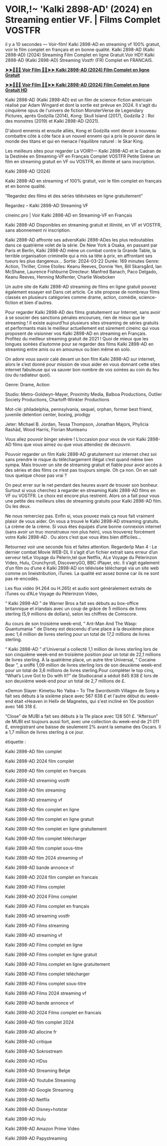 <h1>VOIR,!~ 'Kalki 2898-AD' (2024) en Streaming entier VF. | Films Complet VOSTFR</h1>

il y a 10 secondes — Voir-film! Kalki 2898-AD en streaming vf 100% gratuit, voir le film complet en français et en bonne qualité. Kalki 2898-AD (Kalki 2898-AD) (2024) Streaming Film Complet en ligne Gratuit.Voir HD!! Kalki 2898-AD (Kalki 2898-AD) Streaming Vostfr (FR) Complet en FRANCAIS.

**[➤➤🔴✅📱 Voir Film 🔴✅➤➤ Kalki 2898-AD (2024) Film Complet en ligne Gratuit](https://t.co/2TaS8NvL0y)**

**[➤➤🔴✅📱 Voir Film 🔴✅➤➤ Kalki 2898-AD (2024) Film Complet en ligne Gratuit HD](https://t.co/2TaS8NvL0y)**

Kalki 2898-AD (Kalki 2898-AD) est un film de science-fiction américain réalisé par Adam Wingard et dont la sortie est prévue en 2024. Il s'agit du cinquième opus de l'univers de fiction MonsterVerse de Legendary Pictures, après Godzilla (2014), Kong: Skull Island (2017), Godzilla 2 : Roi des monstres (2019) et Kalki 2898-AD (2021).

D'abord ennemis et ensuite alliés, Kong et Godzilla vont devoir à nouveau combattre côte à côte face à un nouvel ennemi qui a pris le pouvoir dans le monde des titans et qui en menace l'équilibre naturel : le Skar King.

Les meilleurs sites pour regarder La VOIR!!— Kalki 2898-AD et le Cadran de la Destinée en Streaming-VF en Français Complet VOSTFR Petite Sirène un film en streaming gratuit en VF ou VOSTFR, en illimité et sans inscription.

Kalki 2898-AD (2024)

Kalki 2898-AD en streaming vf 100% gratuit, voir le film complet en français et en bonne qualité.

“Regardez des films et des séries télévisées en ligne gratuitement”

Regardez – Kalki 2898-AD Streaming VF

cineinc.pro | Voir Kalki 2898-AD en Streaming-VF en Français

Kalki 2898-AD Disponibles en streaming gratuit et illimité, en VF et VOSTFR, sans abonnement ni inscription.

Kalki 2898-AD affronte ses adversKalki 2898-ADes les plus redoutables dans ce quatrième volet de la série. De New York à Osaka, en passant par Paris et Berlin, Kalki 2898-AD mène un combat contre la Grande Table, la terrible organisation criminelle qui a mis sa tête à prix, en affrontant ses tueurs les plus dangereux... Sortie: 2024-03-22 Durée: 169 minutes Genre: Action, Thriller, Crime Etoiles: Keanu Reeves, Donnie Yen, Bill Skarsgård, Ian McShane, Laurence Fishburne Directeur: Manfred Banach, Paco Delgado, Keanu Reeves, Henning Molfenter, Charlie Woebcken

Un autre site de Kalki 2898-AD streaming de films en ligne gratuit pouvez également essayer est Dans cet article. Ce site propose de nombreux films classés en plusieurs catégories comme drame, action, comédie, science-fiction et bien d'autres.

Pour regarder Kalki 2898-AD des films gratuitement sur Internet, sans avoir à se soucier des sanctions pénales encourues, rien de mieux que le streaming ! Il existe aujourd’hui plusieurs sites streaming de séries gratuits et performants mais le meilleur actuellement est sûrement cineinc qui vous proposent de visionner vos Kalki 2898-AD en streaming en Français. Profitez du meilleur streaming gratuit de 2021 ! Quoi de mieux que les longues soirées d’automne pour se regarder des films Kalki 2898-AD en streaming entre amis ou en amoureux ou bien même en solo.

On adore vous savoir calé devant un bon film Kalki 2898-AD sur internet, alors le s’est donné pour mission de vous aider en vous donnant cette sites internet fabuleuse qui va sauver bon nombre de vos soirées au coin du feu (ou du radiateur quoi).

Genre: Drame, Action

Studio: Metro-Goldwyn-Mayer, Proximity Media, Balboa Productions, Outlier Society Productions, Chartoff-Winkler Productions

Mot-clé: philadelphia, pennsylvania, sequel, orphan, former best friend, juvenile detention center, boxing, prodigy

Jeter: Michael B. Jordan, Tessa Thompson, Jonathan Majors, Phylicia Rashād, Wood Harris, Florian Munteanu

Vous allez pouvoir binger sévère ! L’occasion pour vous de voir Kalki 2898-AD films que vous aimez ou que vous attendiez de découvrir.

Pouvoir regarder un film Kalki 2898-AD gratuitement sur internet chez soi sans prendre le risque du téléchargement illégal c’est quand même bien sympa. Mais trouver un site de streaming gratuit et fiable pour avoir accès à des séries et des films ce n’est pas toujours simple. Oh ça non. On en sait tous quelque chose pas vrai ?

On peut errer sur le net pendant des heures avant de trouver son bonheur. Surtout si vous cherchez à regarder en streaming Kalki 2898-AD films en VF ou VOSTFR. Le choix est encore plus restreint. Alors on a fait pour vous une petite des meilleurs sites de streaming gratuits pour Kalki 2898-AD film. Ou les deux.

Ne nous remerciez pas. Enfin si, vous pouvez mais ça nous fait vraiment plaisir de vous aider. On vous a trouvé le Kalki 2898-AD streaming gratuits. La crème de la crème. Si vous êtes équipés d’une bonne connexion internet (sans avoir un truc monstrueux non plus hein), vous trouverez forcément votre Kalki 2898-AD . Ou alors c’est que vous êtes bien difficiles…

Retournez voir une seconde fois et faites attention. RegarderIp Man 4 : Le dernier combat Movie WEB-DL Il s’agit d’un fichier extrait sans erreur d’un serveur telLe Voyage du Pèlerin,tel que Netflix, ALe Voyage du Pèlerinzon Video, Hulu, Crunchyroll, DiscoveryGO, BBC iPlayer, etc. Il s’agit également d’un film ou d’une é Kalki 2898-AD ion télévisée téléchargé via un site web comme on lineistribution, iTunes. La qualité est assez bonne car ils ne sont pas ré-encodés.

Les flux vidéo (H.264 ou H.265) et audio sont généralement extraits de iTunes ou d’ALe Voyage du Pèlerinzon Video,

“ Kalki 2898-AD ” de Warner Bros a fait ses débuts au box-office britannique et irlandais avec un coup de grâce de 5 millions de livres sterling (5,9 millions de dollars), selon les chiffres de Comscore.

Au cours de son troisième week-end, “ Ant-Man And The Wasp: Quantumania ” de Disney est descendu d'une place à la deuxième place avec 1,4 million de livres sterling pour un total de 17,2 millions de livres sterling.

“ Kalki 2898-AD ” d'Universal a collecté 1,1 million de livres sterling lors de son cinquième week-end en troisième position pour un total de 22,1 millions de livres sterling. À la quatrième place, un autre titre Universal, “ Cocaine Bear ”, a sniffé 1,09 million de livres sterling lors de son deuxième week-end pour un total de 3,6 millions de livres sterling.Pour compléter le top cinq, “What’s Love Got to Do with It?” de Studiocanal a séduit 845 838 £ lors de son deuxième week-end pour un total de 2,7 millions de £.

«Demon Slayer: Kimetsu No Yaiba – To The Swordsmith Village» de Sony a fait ses débuts à la sixième place avec 567 638 £ et l'autre début du week-end était «Heaven in Hell» de Magnetes, qui s'est incliné en 10e position avec 146 318 £.

“Close” de MUBI a fait ses débuts à la 11e place avec 128 501 £. “Aftersun” de MUBI est toujours aussi fort, avec une collection du week-end de 21 011 £, enregistrant une baisse de seulement 2% avant la semaine des Oscars. Il a 1,7 million de livres sterling à ce jour.

étiquette :

Kalki 2898-AD film complet

Kalki 2898-AD 2024 film complet

Kalki 2898-AD film complet en français

Kalki 2898-AD streaming vostfr

Kalki 2898-AD film streaming

Kalki 2898-AD streaming vf

Kalki 2898-AD film complet en ligne

Kalki 2898-AD film complet en ligne gratuit

Kalki 2898-AD film complet en ligne gratuitement

Kalki 2898-AD film complet télécharger

Kalki 2898-AD film complet sous-titre

Kalki 2898-AD film 2024 streaming vf

Kalki 2898-AD bande annonce vf

Kalki 2898-AD 2024 film complet en francais

Kalki 2898-AD Films complet

Kalki 2898-AD 2024 Films complet

Kalki 2898-AD Films complet en français

Kalki 2898-AD streaming vostfr

Kalki 2898-AD Films streaming

Kalki 2898-AD streaming vf

Kalki 2898-AD Films complet en ligne

Kalki 2898-AD Films complet en ligne gratuit

Kalki 2898-AD Films complet en ligne gratuitement

Kalki 2898-AD Films complet télécharger

Kalki 2898-AD Films complet sous-titre

Kalki 2898-AD Films 2024 streaming vf

Kalki 2898-AD bande annonce vf

Kalki 2898-AD 2024 Films complet en francais

Kalki 2898-AD film complet 2024

Kalki 2898-AD allocine fr

Kalki 2898-AD critique

Kalki 2898-AD Sokrostream

Kalki 2898-AD HDss

Kalki 2898-AD Streaming Belge

Kalki 2898-AD Youtube Streaming

Kalki 2898-AD Google Streaming

Kalki 2898-AD Netflix

Kalki 2898-AD Disney+hotstar

Kalki 2898-AD Hulu

Kalki 2898-AD Amazon Prime Video

Kalki 2898-AD Papystreaming
